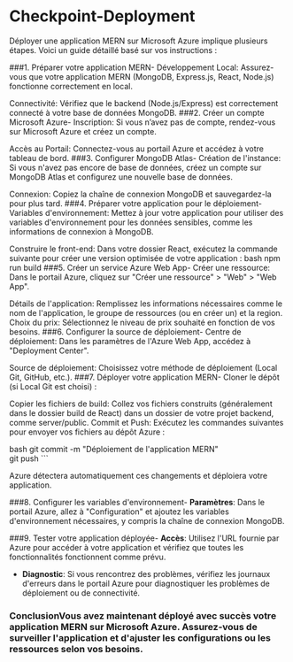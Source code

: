 # Checkpoint-Deployment

Déployer une application MERN sur Microsoft Azure implique plusieurs étapes. Voici un guide détaillé basé sur vos instructions :

###1. Préparer votre application MERN- Développement Local: Assurez-vous que votre application MERN (MongoDB, Express.js, React, Node.js) fonctionne correctement en local.

Connectivité: Vérifiez que le backend (Node.js/Express) est correctement connecté à votre base de données MongoDB.
###2. Créer un compte Microsoft Azure- Inscription: Si vous n’avez pas de compte, rendez-vous sur Microsoft Azure et créez un compte.

Accès au Portail: Connectez-vous au portail Azure et accédez à votre tableau de bord.
###3. Configurer MongoDB Atlas- Création de l'instance: Si vous n'avez pas encore de base de données, créez un compte sur MongoDB Atlas et configurez une nouvelle base de données.

Connexion: Copiez la chaîne de connexion MongoDB et sauvegardez-la pour plus tard.
###4. Préparer votre application pour le déploiement- Variables d'environnement: Mettez à jour votre application pour utiliser des variables d'environnement pour les données sensibles, comme les informations de connexion à MongoDB.

Construire le front-end: Dans votre dossier React, exécutez la commande suivante pour créer une version optimisée de votre application :
bash npm run build
###5. Créer un service Azure Web App- Créer une ressource: Dans le portail Azure, cliquez sur "Créer une ressource" > "Web" > "Web App".

Détails de l'application: Remplissez les informations nécessaires comme le nom de l'application, le groupe de ressources (ou en créer un) et la region.
Choix du prix: Sélectionnez le niveau de prix souhaité en fonction de vos besoins.
###6. Configurer la source de déploiement- Centre de déploiement: Dans les paramètres de l'Azure Web App, accédez à "Deployment Center".

Source de déploiement: Choisissez votre méthode de déploiement (Local Git, GitHub, etc.).
###7. Déployer votre application MERN- Cloner le dépôt (si Local Git est choisi) :

Copier les fichiers de build: Collez vos fichiers construits (généralement dans le dossier build de React) dans un dossier de votre projet backend, comme server/public.
Commit et Push: Exécutez les commandes suivantes pour envoyer vos fichiers au dépôt Azure :


bash
git commit -m "Déploiement de l'application MERN"  
git push ```  

Azure détectera automatiquement ces changements et déploiera votre application.  

###8. Configurer les variables d'environnement- **Paramètres**: Dans le portail Azure, allez à "Configuration" et ajoutez les variables d'environnement nécessaires, y compris la chaîne de connexion MongoDB.  

###9. Tester votre application déployée- **Accès**: Utilisez l'URL fournie par Azure pour accéder à votre application et vérifiez que toutes les fonctionnalités fonctionnent comme prévu.  
- **Diagnostic**: Si vous rencontrez des problèmes, vérifiez les journaux d'erreurs dans le portail Azure pour diagnostiquer les problèmes de déploiement ou de connectivité.  

### ConclusionVous avez maintenant déployé avec succès votre application MERN sur Microsoft Azure. Assurez-vous de surveiller l'application et d'ajuster les configurations ou les ressources selon vos besoins.
